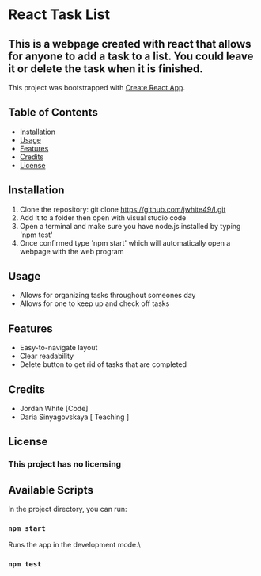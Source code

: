 # React Task List
## This is a webpage created with react that allows for anyone to add a task to a list. You could leave it or delete the task when it is finished.

This project was bootstrapped with [Create React App](https://github.com/facebook/create-react-app).
## Table of Contents
- [Installation](#installation)
- [Usage](#usage)
- [Features](#features)
- [Credits](#credits)
- [License](#license)

## Installation
1. Clone the repository:
git clone https://github.com/jwhite49/l.git
2. Add it to a folder then open with visual studio code
3. Open a terminal and make sure you have node.js installed by typing 'npm test'
4. Once confirmed type 'npm start' which will automatically open a webpage with the web program

## Usage
- Allows for organizing tasks throughout someones day
- Allows for one to keep up and check off tasks

## Features
- Easy-to-navigate layout
- Clear readability
- Delete button to get rid of tasks that are completed

 ## Credits
 - Jordan White [Code]
 - Daria Sinyagovskaya [ Teaching ]

 ## License
### This project has no licensing
  
## Available Scripts

In the project directory, you can run:

### `npm start`

Runs the app in the development mode.\

### `npm test`





